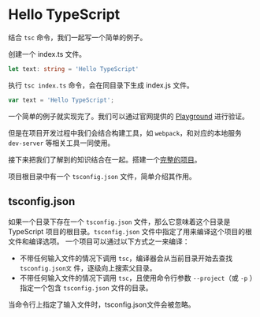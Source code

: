 # Hello TypeScript

结合 `tsc` 命令，我们一起写一个简单的例子。

创建一个 index.ts 文件。

```ts
let text: string = 'Hello TypeScript'
```

执行 `tsc index.ts` 命令，会在同目录下生成 index.js 文件。

```js
var text = 'Hello TypeScript';
```

一个简单的例子就实现完了。我们可以通过官网提供的 [Playground](http://www.typescriptlang.org/play/index.html) 进行验证。

但是在项目开发过程中我们会结合构建工具，如 `webpack`，和对应的本地服务 `dev-server` 等相关工具一同使用。

接下来把我们了解到的知识结合在一起。搭建一个[完整的项目](https://github.com/dengwb1991/typescript-in-action/tree/master/base-typescript/first-typescript)。

项目根目录中有一个 `tsconfig.json` 文件，简单介绍其作用。

## tsconfig.json

如果一个目录下存在一个 `tsconfig.json` 文件，那么它意味着这个目录是 TypeScript 项目的根目录。`tsconfig.json` 文件中指定了用来编译这个项目的根文件和编译选项。 一个项目可以通过以下方式之一来编译：

* 不带任何输入文件的情况下调用 `tsc`，编译器会从当前目录开始去查找 `tsconfig.json文` 件，逐级向上搜索父目录。
* 不带任何输入文件的情况下调用 `tsc`，且使用命令行参数 `--project`（或 `-p` ）指定一个包含 `tsconfig.json` 文件的目录。

当命令行上指定了输入文件时，tsconfig.json文件会被忽略。

